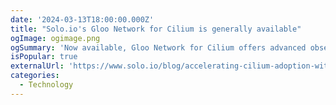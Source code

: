 ```yaml
---
date: '2024-03-13T18:00:00.000Z'
title: "Solo.io's Gloo Network for Cilium is generally available"
ogImage: ogimage.png
ogSummary: 'Now available, Gloo Network for Cilium offers advanced observability and insights for streamlined integration across hybrid cloud environments.'
isPopular: true
externalUrl: 'https://www.solo.io/blog/accelerating-cilium-adoption-with-gloo-network-for-cilium/'
categories:
  - Technology
---
```

